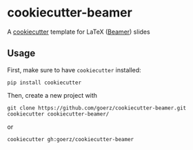 cookiecutter-beamer
===================

A [cookiecutter][] template for LaTeX ([Beamer][]) slides

[cookiecutter]: https://github.com/audreyr/cookiecutter
[Beamer]: https://bitbucket.org/rivanvx/beamer/wiki/Home

Usage
-----

First, make sure to have `cookiecutter` installed:

    pip install cookiecutter

Then, create a new project with

    git clone https://github.com/goerz/cookiecutter-beamer.git
    cookiecutter cookiecutter-beamer/

or

    cookiecutter gh:goerz/cookiecutter-beamer
